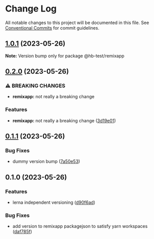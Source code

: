# Change Log

All notable changes to this project will be documented in this file.
See [Conventional Commits](https://conventionalcommits.org) for commit guidelines.

## [1.0.1](https://github.com/subzero10/lerna-getting-started-example/compare/@hb-test/remixapp@0.2.0...@hb-test/remixapp@1.0.1) (2023-05-26)

**Note:** Version bump only for package @hb-test/remixapp





## [0.2.0](https://github.com/subzero10/lerna-getting-started-example/compare/@hb-test/remixapp@0.1.1...@hb-test/remixapp@0.2.0) (2023-05-26)


### ⚠ BREAKING CHANGES

* **remixapp:** not really a breaking change

### Features

* **remixapp:** not really a breaking change ([3d19e01](https://github.com/subzero10/lerna-getting-started-example/commit/3d19e013c47e32bfbcb1bdf5d8d77b1a6a005a37))



## [0.1.1](https://github.com/subzero10/lerna-getting-started-example/compare/@hb-test/remixapp@0.1.0...@hb-test/remixapp@0.1.1) (2023-05-26)


### Bug Fixes

* dummy version bump ([7a50e53](https://github.com/subzero10/lerna-getting-started-example/commit/7a50e530834a79fd4914afe79aa09e690a65a359))



## 0.1.0 (2023-05-26)


### Features

* lerna independent versioning ([d90f6ad](https://github.com/subzero10/lerna-getting-started-example/commit/d90f6ad62194024eb4dfc4ec2f900a37944e32d0))


### Bug Fixes

* add version to remixapp packagejson to satisfy yarn workspaces ([daf785f](https://github.com/subzero10/lerna-getting-started-example/commit/daf785ff39c01da41f636987814d066f3b6b1234))
